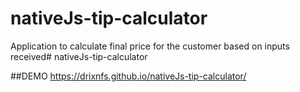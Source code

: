 ﻿# nativeJs-tip-calculator
Application to calculate final price for the customer based on inputs received# nativeJs-tip-calculator

##DEMO
https://drixnfs.github.io/nativeJs-tip-calculator/
